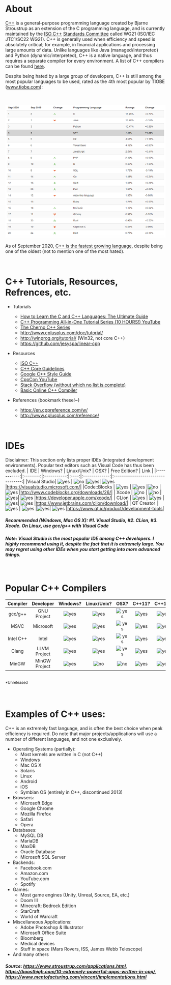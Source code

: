 # About
[C++][cpp-wiki] is a general-purpose programming language created by Bjarne Stroustrup as an extension of the C programming language, and is currently maintained by the [ISO C++][isocpp] [Standards Committee][isocpp-committee] called WG21 (ISO/IEC JTC1/SC22 WG21). C++ is generally used when efficiency and speed is absolutely critical; for example, in financial applications and processing large amounts of data. Unlike languages like Java (managed/interpreted) and Python (dynamic/interpreted), C++ is a native language, and thus requires a separate compiler for every environment. A list of C++ compilers can be found [here][cpp-compilers].

Despite being hated by a large group of developers, C++ is still among the most popular languages to be used, rated as the 4th most popular by TIOBE (www.tiobe.com):


<br><br>![tiobepop]

As of September 2020, [C++ is the fastest growing language][growth], despite being one of the oldest (not to mention one of the most hated).

<br>

# C++ Tutorials, Resources, Refrences, etc.
- Tutorials
   - [How to Learn the C and C++ Languages: The Ultimate Guide](https://www.toptal.com/c/the-ultimate-list-of-resources-to-learn-c-and-c-plus-plus)
   - [C++ Programming All-in-One Tutorial Series (10 HOURS!) YouTube](https://www.youtube.com/watch?v=_bYFu9mBnr4)
   - [The Cherno C++ Series](https://www.youtube.com/playlist?list=PLlrATfBNZ98dudnM48yfGUldqGD0S4FFb)
   - http://www.cplusplus.com/doc/tutorial/
   - http://winprog.org/tutorial/ (Win32, not core C++)
   - https://github.com/jesyspa/linear-cpp
- Resources
   - [ISO C++](https://isocpp.org/)
   - [C++ Core Guidelines](http://isocpp.github.io/CppCoreGuidelines/CppCoreGuidelines)
   - [Google C++ Style Guide](https://google.github.io/styleguide/cppguide.html)
   - [CppCon YouTube](https://www.youtube.com/user/CppCon)
   - [Stack Overflow (without which no list is complete)](https://stackoverflow.com/questions/tagged/c%2b%2b)
   - [Basic Online C++ Compiler](http://cpp.sh/)
   
- References (bookmark these!~)
   - https://en.cppreference.com/w/
   - http://www.cplusplus.com/reference/

<br>

# IDEs
Disclaimer: This section only lists proper IDEs (integrated development environments). Popular text editors such as Visual Code has thus been excluded.
|     IDE     | Windows? | Linux/Unix? | OSX? | Free Edition? | Link |
|:-----------:|:--------:|:-----------:|:----:|:-------------:|:---------------------------------:|
|Visual Studio|  ![yes]  |    ![no]    |![yes]|    ![yes]     |https://visualstudio.microsoft.com/|
|Code::Blocks |  ![yes]  |   ![yes]    |![no] |    ![yes]     |http://www.codeblocks.org/downloads/26/|
|    Xcode    |  ![no]   |    ![no]    |![yes]|    ![yes]     |https://developer.apple.com/xcode/|
|    CLion    |  ![yes]  |   ![yes]    |![yes]|    ![yes]     |https://www.jetbrains.com/clion/download/|
| QT Creator  |  ![yes]  |   ![yes]    |![yes]|    ![yes]     |https://www.qt.io/product/development-tools|

##### Recommended (Windows, Mac OS X): #1. Visual Studio, #2. CLion, #3. Xcode. On Linux, use gcc/g++ with Visual Code
##### Note: Visual Studio is the most popular IDE among C++ developers. I highly recommend using it, despite the fact that it is extremely large. You may regret using other IDEs when you start getting into more advanced things.

<br>

# Popular C++ Compilers

| Compiler |  Developer  | Windows? | Linux/Unix? | OSX? | C++11? | C++14? |  C++17?  | C++20? |
|:--------:|:-----------:|:--------:|:-----------:|:----:|:------:|:------:|:--------:|:------:|
| gcc/g++  | GNU Project |  ![yes]  |   ![yes]    |![yes]| ![yes] | ![yes] |  ![yes]  | *      |
|   MSVC   |  Microsoft  |  ![yes]  |   ![yes]    |![yes]| ![yes] | ![yes] |  ![yes]  | *      |
| Intel C++|    Intel    |  ![yes]  |   ![yes]    |![yes]| ![yes] | ![yes] |![partial]| *      |
|  Clang   |LLVM Project |  ![yes]  |   ![yes]    |![yes]| ![yes] | ![yes] |  ![yes]  | *      |
|  MinGW   |MinGW Project|  ![yes]  |   ![no]     |![no] | ![yes] | ![yes] |  ![yes]  | *      |

<br><sup>*Unreleased</sup>

<br>

# Examples of C++ uses:
C++ is an extremely fast language, and is often the best choice when peak efficiency is required. Do note that major projects/applications will use a number of different languages, and not one exclusively.

- Operating Systems (partially):
   - Most kernels are written in C (not C++)
   - Windows
   - Mac OS X
   - Solaris
   - Linux
   - Android
   - iOS
   - Symbian OS (entirely in C++, discontinued 2013)
- Browsers:
   - Microsoft Edge
   - Google Chrome
   - Mozilla Firefox
   - Safari
   - Opera
- Databases:
   - MySQL DB
   - MariaDB
   - MaxDB
   - Oracle Database
   - Microsoft SQL Server
- Backends:
   - Facebook.<span></span>com
   - Amazon.<span></span>com
   - YouTube.<span></span>com
   - Spotify
- Games:
   - Most game engines (Unity, Unreal, Source, EA, etc.)
   - Doom III
   - Minecraft: Bedrock Edition
   - StarCraft
   - World of Warcraft
- Miscellaneous Applications:
   - Adobe Photoshop & Illustrator
   - Microsoft Office Suite
   - Bloomberg
   - Medical devices
   - Stuff in space (Mars Rovers, ISS, James Webb Telescope)
- And many others

##### Source: https://www.stroustrup.com/applications.html, https://boosthigh.com/10-extremely-powerful-apps-written-in-cpp/, https://www.mentofacturing.com/vincent/implementations.html




[cpp-wiki]: https://en.wikipedia.org/wiki/C%2B%2B
[isocpp]: https://isocpp.org/
[isocpp-committee]: https://isocpp.org/std/the-committee
[cpp-compilers]: https://en.wikipedia.org/wiki/List_of_compilers#C++_compilers
[yes]: https://img.shields.io/badge/-yes-brightgreen
[partial]: https://img.shields.io/badge/-partial-yellow
[no]: https://img.shields.io/badge/-no-red
[growth]: https://www.techrepublic.com/article/c-is-now-the-fastest-growing-programming-language/
[tiobepop]: ./tiobepopular.png
